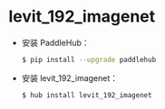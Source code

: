 # levit_192_imagenet
* 安装 PaddleHub：

    ```bash
    $ pip install --upgrade paddlehub
    ```

* 安装 levit_192_imagenet：

    ```bash
    $ hub install levit_192_imagenet
    ```
